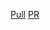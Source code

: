 [Pull](https://elizasuschenko.github.io/to-do-react/build)
[PR](https://github.com/Elizasuschenko/to-do-react/pulls)
